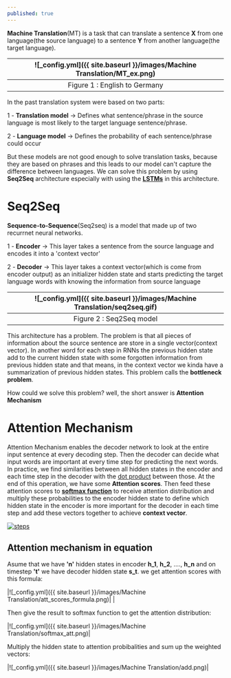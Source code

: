 ```yaml
---
published: true
---
```

**Machine Translation**(MT) is a task that can translate a sentence **X** from one language(the source language) to a sentence **Y** from another language(the target language).

|![_config.yml]({{ site.baseurl }}/images/Machine Translation/MT_ex.png)|
|:--:| 
| Figure 1 : English to Germany|

In the past translation system were based on two parts:

1 - **Translation model** -> Defines what sentence/phrase in the source language is most likely to the target language sentence/phrase.

2 - **Language model** -> Defines the probability of each sentence/phrase could occur

But these models are not good enough to solve translation tasks, because they are based on phrases and this leads to our model can't capture the difference between languages.
We can solve this problem by using **Seq2Seq** architecture especially with using the [**LSTMs**](https://manishemirani.github.io/Long-Short-Term-Memory/) in this 
architecture.

# Seq2Seq

**Sequence-to-Sequence**(Seq2seq) is a model that made up of two recurrnet neural networks.

1 - **Encoder** -> This layer takes a sentence from the source language and encodes it into a 'context vector'

2 - **Decoder** -> This layer takes a context vector(which is come from encoder output) as an initializer hidden state and starts predicting the target language words with knowing the information from source language

|![_config.yml]({{ site.baseurl }}/images/Machine Translation/seq2seq.gif)|
|:--:| 
| Figure 2 : Seq2Seq model|

This architecture has a problem. The problem is that all pieces of information about the source sentence are store in a single vector(context vector). In another word for each step in RNNs the previous hidden state add to the current hidden state with some forgotten information from previous hidden state and that means, in the context vector we kinda have a summarization of previous hidden states. This problem calls the **bottleneck problem**.

How could we solve this problem? well, the short answer is **Attention Mechanism**

# Attention Mechanism

Attention Mechanism enables the decoder network to look at the entire input sentence at every decoding step. Then the decoder can decide what input words are important at every time step for predicting the next words.
In practice, we find similarities between all hidden states in the encoder and each time step in the decoder with the [dot product](https://en.wikipedia.org/wiki/Dot_product) between those. At the end of this operation, we have some **Attention scores**. Then feed these attention scores to **[softmax function](https://en.wikipedia.org/wiki/Softmax_function)** to receive attention distribution and multiply these probabilities to the encoder hidden state to define which hidden state in the encoder is more important for the decoder in each time step and add these vectors together to achieve **context vector**.

[![steps](https://res.cloudinary.com/marcomontalbano/image/upload/v1629983536/video_to_markdown/images/video--a23b083158c1d21b3d4d045f1e0d92e5-c05b58ac6eb4c4700831b2b3070cd403.jpg)](https://jalammar.github.io/images/attention_process.mp4 "steps")

## Attention mechanism in equation

Asume that we have **'n'** hidden states in encoder **h_1**, **h_2**, ...., **h_n** and on timestep **'t'** we have decoder hidden state **s_t**. we get attention scores with this formula:

|![_config.yml]({{ site.baseurl }}/images/Machine Translation/att_scores_formula.png)|
|

Then give the result to softmax function to get the attention distribution:

|![_config.yml]({{ site.baseurl }}/images/Machine Translation/softmax_att.png)|

Multiply the hidden state to attention probibalities and sum up the weighted vectors:

|![_config.yml]({{ site.baseurl }}/images/Machine Translation/add.png)|
